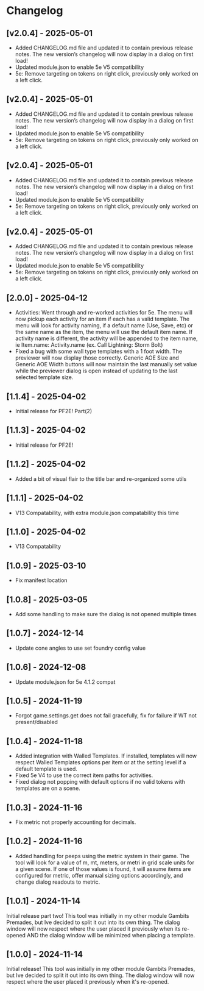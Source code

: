 # Changelog

## [v2.0.4] - 2025-05-01
- Added CHANGELOG.md file and updated it to contain previous release notes. The new version’s changelog will now display in a dialog on first load!
- Updated module.json to enable 5e V5 compatibility
- 5e: Remove targeting on tokens on right click, previously only worked on a left click.


## [v2.0.4] - 2025-05-01
- Added CHANGELOG.md file and updated it to contain previous release notes. The new version’s changelog will now display in a dialog on first load!
- Updated module.json to enable 5e V5 compatibility
- 5e: Remove targeting on tokens on right click, previously only worked on a left click.


## [v2.0.4] - 2025-05-01
- Added CHANGELOG.md file and updated it to contain previous release notes. The new version’s changelog will now display in a dialog on first load!
- Updated module.json to enable 5e V5 compatibility
- 5e: Remove targeting on tokens on right click, previously only worked on a left click.


## [v2.0.4] - 2025-05-01
- Added CHANGELOG.md file and updated it to contain previous release notes. The new version’s changelog will now display in a dialog on first load!
- Updated module.json to enable 5e V5 compatibility
- 5e: Remove targeting on tokens on right click, previously only worked on a left click.


## [2.0.0] - 2025-04-12

- Activities: Went through and re-worked activities for 5e. The menu will now pickup each activity for an item if each has a valid template. The menu will look for activity naming, if a default name (Use, Save, etc) or the same name as the item, the menu will use the default item name. If activity name is different, the activity will be appended to the item name, ie Item.name: Activity.name (ex. Call Lightning: Storm Bolt)
- Fixed a bug with some wall type templates with a 1 foot width. The previewer will now display those correctly. Generic AOE Size and Generic AOE Width buttons will now maintain the last manually set value while the previewer dialog is open instead of updating to the last selected template size.

## [1.1.4] - 2025-04-02

- Initial release for PF2E! Part(2)

## [1.1.3] - 2025-04-02

- Initial release for PF2E!

## [1.1.2] - 2025-04-02

- Added a bit of visual flair to the title bar and re-organized some utils

## [1.1.1] - 2025-04-02

- V13 Compatability, with extra module.json compatability this time

## [1.1.0] - 2025-04-02

- V13 Compatability

## [1.0.9] - 2025-03-10

- Fix manifest location

## [1.0.8] - 2025-03-05

- Add some handling to make sure the dialog is not opened multiple times

## [1.0.7] - 2024-12-14

- Update cone angles to use set foundry config value

## [1.0.6] - 2024-12-08

- Update module.json for 5e 4.1.2 compat

## [1.0.5] - 2024-11-19

- Forgot game.settings.get does not fail gracefully, fix for failure if WT not present/disabled

## [1.0.4] - 2024-11-18

- Added integration with Walled Templates. If installed, templates will now respect Walled Templates options per item or at the setting level if a default template is used.
- Fixed 5e V4 to use the correct item paths for activities.
- Fixed dialog not popping with default options if no valid tokens with templates are on a scene.

## [1.0.3] - 2024-11-16

- Fix metric not properly accounting for decimals.

## [1.0.2] - 2024-11-16

- Added handling for peeps using the metric system in their game. The tool will look for a value of m, mt, meters, or metri in grid scale units for a given scene. If one of those values is found, it will assume items are configured for metric, offer manual sizing options accordingly, and change dialog readouts to metric.

## [1.0.1] - 2024-11-14

Initial release part two! This tool was initially in my other module Gambits Premades, but Ive decided to split it out into its own thing. The dialog window will now respect where the user placed it previously when its re-opened AND the dialog window will be minimized when placing a template.

## [1.0.0] - 2024-11-14

Initial release! This tool was initially in my other module Gambits Premades, but Ive decided to split it out into its own thing. The dialog window will now respect where the user placed it previously when it's re-opened.